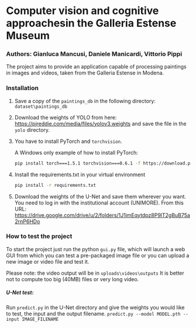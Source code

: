 # Computer vision and cognitive approachesin the Galleria Estense Museum
### Authors: Gianluca Mancusi, Daniele Manicardi, Vittorio Pippi

The project aims to provide an application capable of processing paintings in images and videos, taken from the Galleria Estense in Modena.

### Installation

1.  Save a copy of the `paintings_db` in the following directory: `dataset\paintings_db`

2.  Download the weights of YOLO from here:
    https://pjreddie.com/media/files/yolov3.weights
    and save the file in the `yolo` directory.

3.  You have to install PyTorch and `torchvision`.

    A Windows only example of how to install PyTorch:
    ```sh
    pip install torch===1.5.1 torchvision===0.6.1 -f https://download.pytorch.org/whl/torch_stable.html
    ```

4.  Install the requirements.txt in your virtual environment
    ```sh
    pip install -r requirements.txt
    ```

5.  Download the weights of the U-Net and save them wherever you want. 
    You need to log in with the institutional account (UNIMORE).
    From this URL: https://drive.google.com/drive/u/2/folders/1J1imEqytdpz8P9lT2gBuB75a2rnP6HDo

### How to test the project
To start the project just run the python `gui.py` file, which will launch a web GUI from which you can test a pre-packaged image file or you can upload a new image or video file and test it.

Please note: the video output will be in `uploads\videos\outputs`
It is better not to compute too big (40MB) files or very long video.

##### U-Net test:
Run `predict.py` in the U-Net directory and give the weights you would like to test, the input and the output filename.
`predict.py --model MODEL.pth --input IMAGE_FILENAME`

